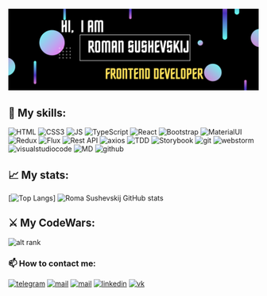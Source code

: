 ![Header](https://github.com/RomaSushevskij/RomaSushevskij/blob/main/assets/header.png)

## 🦾 My skills:  
<div align="left">
<img src="https://img.shields.io/badge/HTML5-121011?style=for-the-badge&logo=html5&logoColor=DF4C26" alt="HTML">
<img alt="CSS3" src="https://img.shields.io/badge/CSS3-121011?style=for-the-badge&logo=css3&logoColor=2EA6E2">
<img alt="JS" src="https://img.shields.io/badge/JavaScript-121011?style=for-the-badge&logo=javascript&logoColor=ECD243">
<img alt="TypeScript" src="https://img.shields.io/badge/TypeScript-121011?style=for-the-badge&logo=typescript&logoColor=1D6CB9">
<img alt="React" src="https://img.shields.io/badge/react-121011.svg?style=for-the-badge&logo=react&logoColor=%2361DAFB">
<img alt="Bootstrap" src="https://img.shields.io/badge/Bootstrap-121011?style=for-the-badge&logo=bootstrap&logoColor=6F11EF">
<img alt="MaterialUI" src="https://img.shields.io/badge/MUI-121011.svg?style=for-the-badge&logo=mui&logoColor=#007FFF">
<img alt="Redux" src="https://img.shields.io/badge/Redux-121011?style=for-the-badge&logo=redux&logoColor=7248B6">
<img alt="Flux" src="https://img.shields.io/badge/Flux-121011?style=for-the-badge&logo=flux">
<img alt="Rest API" src="https://img.shields.io/badge/Rest API-121011?style=for-the-badge">
<img alt="axios" src="https://img.shields.io/badge/axios-121011?style=for-the-badge">
<img alt="TDD" src="https://img.shields.io/badge/TDD-121011?style=for-the-badge">
<img alt="Storybook" src="https://img.shields.io/badge/Storybook-121011?style=for-the-badge&logo=storybook&logoColor=FF4785">
<img alt="git" src="https://img.shields.io/badge/git-121011.svg?style=for-the-badge&logo=git&logoColor=E94E31">
<img alt="webstorm" src="https://img.shields.io/badge/webstorm-121011?style=for-the-badge&logo=webstorm&logoColor=3ACEB4">
<img alt="visualstudiocode" src="https://img.shields.io/badge/VCCode-121011?style=for-the-badge&logo=visualstudiocode&logoColor=137FCB">
<img alt="MD" src="https://img.shields.io/badge/Markdown-121011?style=for-the-badge&logo=markdown&logoColor=white">
<img alt="github" src="https://img.shields.io/badge/github-%23121011.svg?style=for-the-badge&logo=github&logoColor=white">
</div>  

## 📈 My stats: ##
[![Top Langs](https://github-readme-stats.vercel.app/api/top-langs/?username=romasushevskij&layout=compact&theme=dracula)]
![Roma Sushevskij GitHub stats](https://github-readme-stats.vercel.app/api?username=romasushevskij&show_icons=true&theme=dracula)  


## ⚔️ My CodeWars: ##
![alt rank](https://www.codewars.com/users/rs_last/badges/large)

### 📫 How to contact me: ###
[<img src="https://img.shields.io/badge/Telegram-2CA5E0?style=for-the-badge&logo=telegram&logoColor=white" alt='telegram'/>](https://t.me/roman_sushevskij)
[<img src='https://img.shields.io/badge/Yandex-F7C601?style=for-the-badge&logo=yandexmail&logoColor=white' alt='mail'/>](mailto:roma.sushevskij@yandex.ru)
[<img src='https://img.shields.io/badge/Gmail-D14836?style=for-the-badge&logo=gmail&logoColor=white' alt='mail'/>](mailto:roma.sushevskij@gmail.com)
[<img alt="linkedin" src="https://img.shields.io/badge/LinkedIn-0077B5?style=for-the-badge&logo=linkedin&logoColor=white" />](https://www.linkedin.com/in/роман-сущевский-a32b97211)
[<img alt="vk" src="https://img.shields.io/badge/vk-0077FF?style=for-the-badge&logo=vk&logoColor=white"/>](https://vk.com/id84767542)



